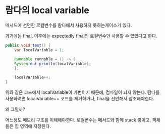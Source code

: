 # 람다의 local variable

메서드에 선언한 로컬변수를 람다에서 사용하지 못하는케이스가 있다.

과거에는 final, 이후에는 expectedly final인 로컬변수만 사용할 수 있었다고 한다.

```java
public void test() {
    var localVariable = 1;

    Runnable runnable = () -> {
    System.out.println(localVariable);
    };

    localVariable++;
}
```

위와 같은 코드에서 localVariable이 가변이기 때문에, 컴파일이 되지 않는다.
람다를 사용하려면 localVariable++ 코드를 제거하거나, final을 선언해서 참조해야한다.


왜 그럴까?

어느정도 메모리 구조를 이해해야한다. 로컬변수는 메서드와 함께 stack 쌓이고, 객체들은 힙 영역에 저장된다.
